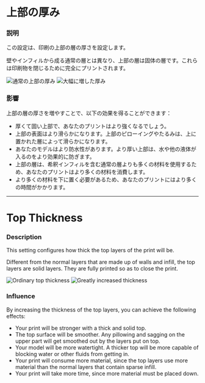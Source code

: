 上部の厚み
====
### **説明**
この設定は、印刷の上部の層の厚さを設定します。

壁やインフィルから成る通常の層とは異なり、上部の層は固体の層です。これらは印刷物を閉じるために完全にプリントされます。

![通常の上部の厚み](../images/top_bottom_thickness_0.8.png)
![大幅に増した厚み](../images/top_thickness.png)

### **影響**
上部の層の厚さを増やすことで、以下の効果を得ることができます：
* 厚くて固い上部で、あなたのプリントはより強くなるでしょう。
* 上部の表面はより滑らかになります。上部のピローイングやたるみは、上に置かれた層によって滑らかになります。
* あなたのモデルはより防水性があります。より厚い上部は、水や他の液体が入るのをより効果的に防ぎます。
* 上部の層は、希釈インフィルを含む通常の層よりも多くの材料を使用するため、あなたのプリントはより多くの材料を消費します。
* より多くの材料を下に置く必要があるため、あなたのプリントにはより多くの時間がかかります。

---

Top Thickness
====
### **Description**
This setting configures how thick the top layers of the print will be.

Different from the normal layers that are made up of walls and infill, the top layers are solid layers. They are fully printed so as to close the print.

![Ordinary top thickness](../images/top_bottom_thickness_0.8.png)
![Greatly increased thickness](../images/top_thickness.png)

### **Influence**
By increasing the thickness of the top layers, you can achieve the following effects:
* Your print will be stronger with a thick and solid top.
* The top surface will be smoother. Any pillowing and sagging on the upper part will get smoothed out by the layers put on top.
* Your model will be more watertight. A thicker top will be more capable of blocking water or other fluids from getting in.
* Your print will consume more material, since the top layers use more material than the normal layers that contain sparse infill.
* Your print will take more time, since more material must be placed down.